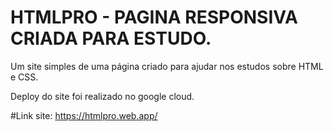 # HTMLPRO - PAGINA RESPONSIVA CRIADA PARA ESTUDO.

Um site simples de uma página criado para ajudar nos estudos sobre HTML e CSS.

Deploy do site foi realizado no google cloud. 



#Link site: https://htmlpro.web.app/
